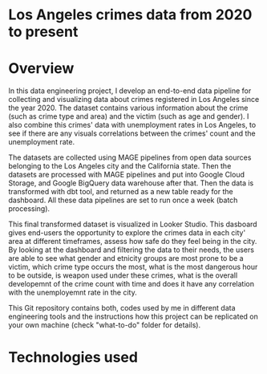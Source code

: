 # Los Angeles crimes data from 2020 to present  
  
# Overview
In this data engineering project, I develop an end-to-end data pipeline for collecting and visualizing data about crimes registered in Los Angeles since the year 2020. The dataset contains various information about the crime (such as crime type and area) and the victim (such as age and gender). I also combine this crimes' data with unemployment rates in Los Angeles, to see if there are any visuals correlations between the crimes' count and the unemployment rate.  
  
The datasets are collected using MAGE pipelines from open data sources belonging to the Los Angeles city and the California state. Then the datasets are processed with MAGE pipelines and put into Google Cloud Storage, and Google BigQuery data warehouse after that. Then the data is transformed with dbt tool, and returned as a new table ready for the dashboard. All these data pipelines are set to run once a week (batch processing).
  
This final transformed dataset is visualized in Looker Studio. This dasboard gives end-users the opportunity to explore the crimes data in each city' area at different timeframes, assess how safe do they feel being in the city. By looking at the dashboard and filtering the data to their needs, the users are able to see what gender and etnicity groups are most prone to be a victim, which crime type occurs the most, what is the most dangerous hour to be outside, is weapon used under these crimes, what is the overall developemnt of the crime count with time and does it have any correlation with the unemployemnt rate in the city.

This Git repository contains both, codes used by me in different data engineering tools and the instructions how this project can be replicated on your own machine (check "what-to-do" folder for details).
  
# Technologies used

